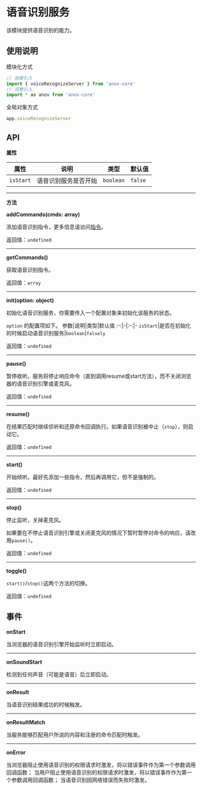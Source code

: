 # 语音识别服务

该模块提供语音识别的能力。

## 使用说明

模块化方式

```javascript
// 按需引入
import { voiceRecognizeServer } from 'anov-core'
// 完整引入
import * as anov from 'anov-core'
```

全局对象方式

```javascript
app.voiceRecognizeServer
```

## API

**属性**

|   属性    | 说明                 |   类型    | 默认值  |
| :-------: | -------------------- | :-------: | ------- |
| `isStart` | 语音识别服务是否开始 | `boolean` | `false` |

---
**方法**

**addCommands(cmds: array)**

添加语音识别指令，更多信息请访问[指令]()。

返回值：`undefined`

---

**getCommands()**

获取语音识别指令。

返回值：`array`

---

**init(option: object)**

初始化语音识别服务，你需要传入一个配置对象来初始化该服务的状态。

`option` 的配置项如下。
参数|说明|类型|默认值
:-:|-|:-:|-
`isStart`|是否在初始化的时候启动语音识别服务|`boolean`|`falsely`

返回值：`undefined`

---

**pause()**

暂停收听。服务将停止响应命令（直到调用resume或start方法），而不关闭浏览器的语音识别引擎或麦克风。

返回值：`undefined`

---

**resume()**

在结果匹配时继续侦听和还原命令回调执行。如果语音识别被中止（`stop`），则启动它。

返回值：`undefined`

---

**start()**

开始倾听。最好先添加一些指令，然后再调用它，但不是强制的。

返回值：`undefined`

---

**stop()**

停止监听，关掉麦克风。

如果要在不停止语音识别引擎或关闭麦克风的情况下暂时暂停对命令的响应，请改用`pause()`。

返回值：`undefined`

---

**toggle()**

`start()`/`stop()`这两个方法的切换。

返回值：`undefined`

## 事件

**onStart**

当浏览器的语音识别引擎开始监听时立即启动。

---

**onSoundStart**

检测到任何声音（可能是语音）后立即启动。

---

**onResult**

当语音识别结果成功的时候触发。

---

**onResultMatch**

当服务能够匹配用户所说的内容和注册的命令匹配时触发。

---

**onError**

当浏览器阻止使用语音识别的权限请求时激发，将以错误事件作为第一个参数调用回调函数；
当用户阻止使用语音识别的权限请求时激发，将以错误事件作为第一个参数调用回调函数；
当语音识别因网络错误而失败时激发。
